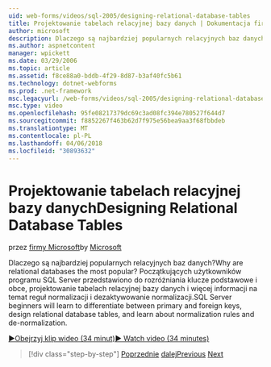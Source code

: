 ```yaml
---
uid: web-forms/videos/sql-2005/designing-relational-database-tables
title: Projektowanie tabelach relacyjnej bazy danych | Dokumentacja firmy Microsoft
author: microsoft
description: Dlaczego są najbardziej popularnych relacyjnych baz danych? Przedstawiono początkujących użytkowników programu SQL Server w celu rozróżnienia klucze podstawowe i obce relacyjnej bazy danych projektu...
ms.author: aspnetcontent
manager: wpickett
ms.date: 03/29/2006
ms.topic: article
ms.assetid: f8ce88a0-bddb-4f29-8d87-b3af40fc5b61
ms.technology: dotnet-webforms
ms.prod: .net-framework
msc.legacyurl: /web-forms/videos/sql-2005/designing-relational-database-tables
msc.type: video
ms.openlocfilehash: 95fe08217379dc69c3ad08fc394e780527f644d7
ms.sourcegitcommit: f8852267f463b62d7f975e56bea9aa3f68fbbdeb
ms.translationtype: MT
ms.contentlocale: pl-PL
ms.lasthandoff: 04/06/2018
ms.locfileid: "30893632"
---
```

<a name="designing-relational-database-tables"></a><span data-ttu-id="7f57b-104">Projektowanie tabelach relacyjnej bazy danych</span><span class="sxs-lookup"><span data-stu-id="7f57b-104">Designing Relational Database Tables</span></span>
====================
<span data-ttu-id="7f57b-105">przez [firmy Microsoft](https://github.com/microsoft)</span><span class="sxs-lookup"><span data-stu-id="7f57b-105">by [Microsoft](https://github.com/microsoft)</span></span>

<span data-ttu-id="7f57b-106">Dlaczego są najbardziej popularnych relacyjnych baz danych?</span><span class="sxs-lookup"><span data-stu-id="7f57b-106">Why are relational databases the most popular?</span></span> <span data-ttu-id="7f57b-107">Początkujących użytkowników programu SQL Server przedstawiono do rozróżniania klucze podstawowe i obce, projektowanie tabelach relacyjnej bazy danych i więcej informacji na temat reguł normalizacji i dezaktywowanie normalizacji.</span><span class="sxs-lookup"><span data-stu-id="7f57b-107">SQL Server beginners will learn to differentiate between primary and foreign keys, design relational database tables, and learn about normalization rules and de-normalization.</span></span>

[<span data-ttu-id="7f57b-108">&#9654;Obejrzyj klip wideo (34 minut)</span><span class="sxs-lookup"><span data-stu-id="7f57b-108">&#9654; Watch video (34 minutes)</span></span>](https://channel9.msdn.com/Blogs/ASP-NET-Site-Videos/designing-relational-database-tables)

> [!div class="step-by-step"]
> <span data-ttu-id="7f57b-109">[Poprzednie](more-about-column-data-types-and-other-properties.md)
> [dalej](manipulating-database-data.md)</span><span class="sxs-lookup"><span data-stu-id="7f57b-109">[Previous](more-about-column-data-types-and-other-properties.md)
[Next](manipulating-database-data.md)</span></span>
